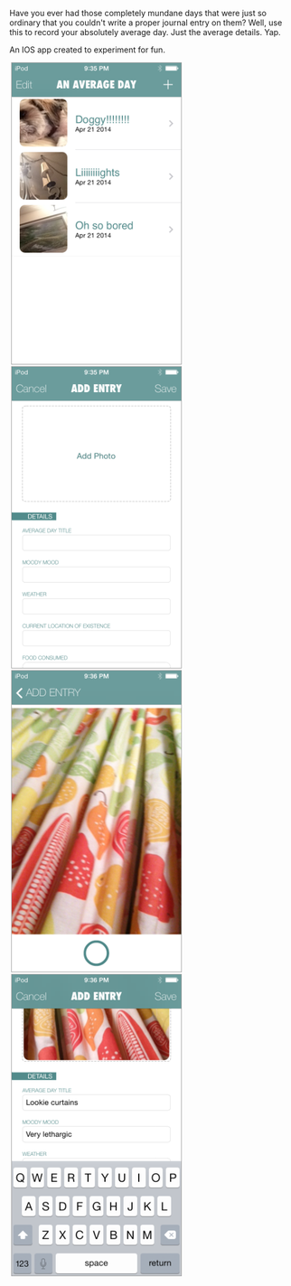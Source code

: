 Have you ever had those completely mundane days that were just so ordinary that you couldn't write a proper journal entry on them? Well, use this to record your absolutely average day. Just the average details. Yap. 

An IOS app created to experiment for fun.

![Alt text](IMG_0022.PNG?raw=true)
![Alt text](IMG_0023.PNG?raw=true)
![Alt text](IMG_0024.PNG?raw=true)
![Alt text](IMG_0025.PNG?raw=true)